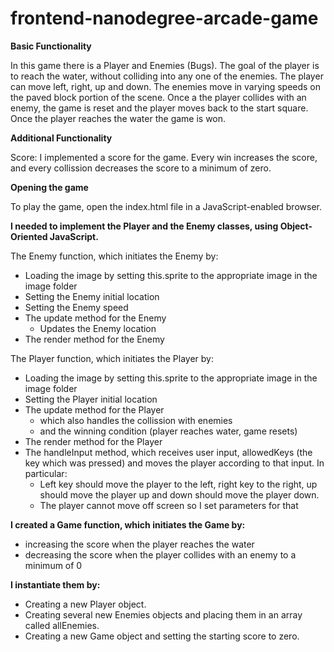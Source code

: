 frontend-nanodegree-arcade-game
===============================

**Basic Functionality**

In this game there is a Player and Enemies (Bugs). The goal of the player is to reach the water, without colliding into any one of the enemies. The player can move left, right, up and down. The enemies move in varying speeds on the paved block portion of the scene. Once a the player collides with an enemy, the game is reset and the player moves back to the start square. Once the player reaches the water the game is won. 

**Additional Functionality**

Score: I implemented a score for the game. Every win increases the score, and every collission decreases the score to a minimum of zero.

**Opening the game**

To play the game, open the index.html file in a JavaScript-enabled browser.

**I needed to implement the Player and the Enemy classes, using Object-Oriented JavaScript.**

The Enemy function, which initiates the Enemy by:
 - Loading the image by setting this.sprite to the appropriate image in the image folder
 - Setting the Enemy initial location 
 - Setting the Enemy speed 
 - The update method for the Enemy
     - Updates the Enemy location 
 - The render method for the Enemy

The Player function, which initiates the Player by:
 - Loading the image by setting this.sprite to the appropriate image in the image folder
 - Setting the Player initial location
 - The update method for the Player 
    - which also handles the collission with enemies 
    - and the winning condition (player reaches water, game resets)
 - The render method for the Player
 - The handleInput method, which receives user input, allowedKeys (the key which was pressed) and moves the player              according to that input. In particular:
     - Left key should move the player to the left, right key to the right, up should move the player up and down should            move the player down.
     - The player cannot move off screen so I set parameters for that

**I created a Game function, which initiates the Game by:**

 - increasing the score when the player reaches the water
 - decreasing the score when the player collides with an enemy to a minimum of 0

**I instantiate them by:**

 - Creating a new Player object.
 - Creating several new Enemies objects and placing them in an array called allEnemies.
 - Creating a new Game object and setting the starting score to zero.
